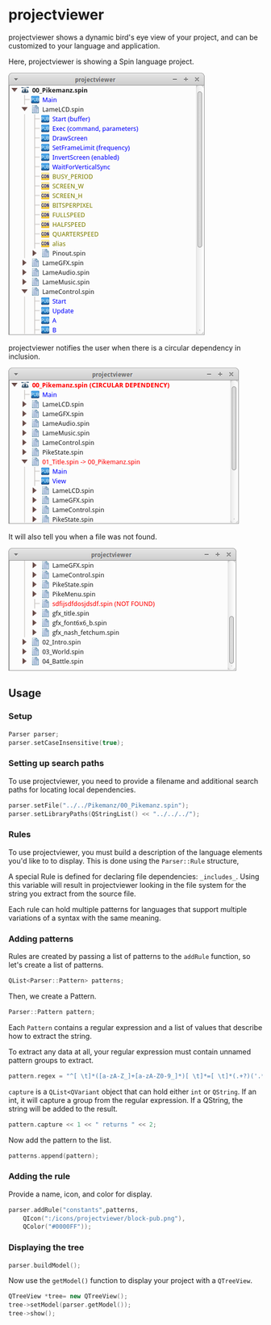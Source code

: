 # projectviewer

projectviewer shows a dynamic bird's eye view of your project, and can be customized to your language and application.

Here, projectviewer is showing a Spin language project.

![](screenshots/projectviewer_038.png)

projectviewer notifies the user when there is a circular dependency in inclusion.

![](screenshots/projectviewer_039.png)

It will also tell you when a file was not found.

![](screenshots/projectviewer_040.png)

## Usage

### Setup

```cpp
Parser parser;
parser.setCaseInsensitive(true);
```

### Setting up search paths

To use projectviewer, you need to provide a filename and
additional search paths for locating local dependencies.

```cpp
parser.setFile("../../Pikemanz/00_Pikemanz.spin");
parser.setLibraryPaths(QStringList() << "../../../");
```

### Rules

To use projectviewer, you must build a description of the
language elements you'd like to to display. This is done using the
`Parser::Rule` structure,

A special Rule is defined for declaring file dependencies: `_includes_`.
Using this variable will result in projectviewer looking in the file system
for the string you extract from the source file.

Each rule can hold multiple patterns for languages that support multiple
variations of a syntax with the same meaning.

### Adding patterns

Rules are created by passing a list of patterns to the `addRule` function,
so let's create a list of patterns.

```cpp
QList<Parser::Pattern> patterns;
```

Then, we create a Pattern.

```cpp
Parser::Pattern pattern;
```

Each `Pattern` contains a regular expression and a list
of values that describe how to extract the string.

To extract any data at all, your regular expression must contain
unnamed pattern groups to extract.

```cpp
pattern.regex = "^[ \t]*([a-zA-Z_]+[a-zA-Z0-9_]*)[ \t]*=[ \t]*(.+?)('.*?)?[ \t]*$";
```

`capture` is a `QList<QVariant` object that can hold either `int` or
`QString`. If an int, it will capture a group from the regular expression. If
a QString, the string will be added to the result.

```cpp
pattern.capture << 1 << " returns " << 2;
```

Now add the pattern to the list.

```cpp
patterns.append(pattern);
```

### Adding the rule

Provide a name, icon, and color for display.

```cpp
parser.addRule("constants",patterns,
    QIcon(":/icons/projectviewer/block-pub.png"),
    QColor("#0000FF"));
```

### Displaying the tree

```cpp
parser.buildModel();
```
Now use the `getModel()` function to display your project with a 
`QTreeView`.

```cpp
QTreeView *tree= new QTreeView();
tree->setModel(parser.getModel());
tree->show();
```
